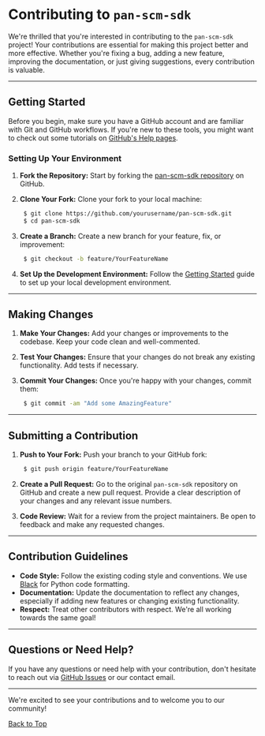 # Contributing to `pan-scm-sdk`

We're thrilled that you're interested in contributing to the `pan-scm-sdk` project! Your contributions are essential for
making this project better and more effective. Whether you're fixing a bug, adding a new feature, improving the
documentation, or just giving suggestions, every contribution is valuable.

---

## Getting Started

Before you begin, make sure you have a GitHub account and are familiar with Git and GitHub workflows. If you're new to
these tools, you might want to check out some tutorials on [GitHub's Help pages](https://help.github.com).

### Setting Up Your Environment

1. **Fork the Repository:** Start by forking the [pan-scm-sdk repository](https://github.com/cdot65/pan-scm-sdk) on
   GitHub.

2. **Clone Your Fork:** Clone your fork to your local machine:

   ```bash
    $ git clone https://github.com/yourusername/pan-scm-sdk.git
    $ cd pan-scm-sdk
    ```

3. **Create a Branch:** Create a new branch for your feature, fix, or improvement:

   ```bash
    $ git checkout -b feature/YourFeatureName
    ```

4. **Set Up the Development Environment:** Follow the [Getting Started](installation.md) guide to set up your local
   development environment.

---

## Making Changes

1. **Make Your Changes:** Add your changes or improvements to the codebase. Keep your code clean and well-commented.

2. **Test Your Changes:** Ensure that your changes do not break any existing functionality. Add tests if necessary.

3. **Commit Your Changes:** Once you're happy with your changes, commit them:

   ```bash
    $ git commit -am "Add some AmazingFeature"
    ```

---

## Submitting a Contribution

1. **Push to Your Fork:** Push your branch to your GitHub fork:

   ```bash
    $ git push origin feature/YourFeatureName
    ```

2. **Create a Pull Request:** Go to the original `pan-scm-sdk` repository on GitHub and create a new pull request.
   Provide a clear description of your changes and any relevant issue numbers.

3. **Code Review:** Wait for a review from the project maintainers. Be open to feedback and make any requested changes.

---

## Contribution Guidelines

- **Code Style:** Follow the existing coding style and conventions. We use [Black](https://github.com/psf/black) for
  Python code formatting.
- **Documentation:** Update the documentation to reflect any changes, especially if adding new features or changing
  existing functionality.
- **Respect:** Treat other contributors with respect. We're all working towards the same goal!

---

## Questions or Need Help?

If you have any questions or need help with your contribution, don't hesitate to reach out
via [GitHub Issues](https://github.com/cdot65/pan-scm-sdk/issues) or our contact email.

---

We're excited to see your contributions and to welcome you to our community!

[Back to Top](#contributing-to-pan-scm-sdk)
